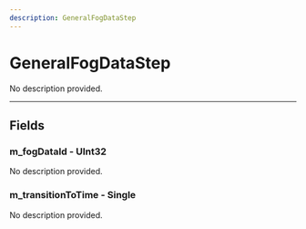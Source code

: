 ```yaml
---
description: GeneralFogDataStep
---
```


# GeneralFogDataStep

No description provided.

***

## Fields

### m_fogDataId - UInt32

No description provided.

### m_transitionToTime - Single

No description provided.
